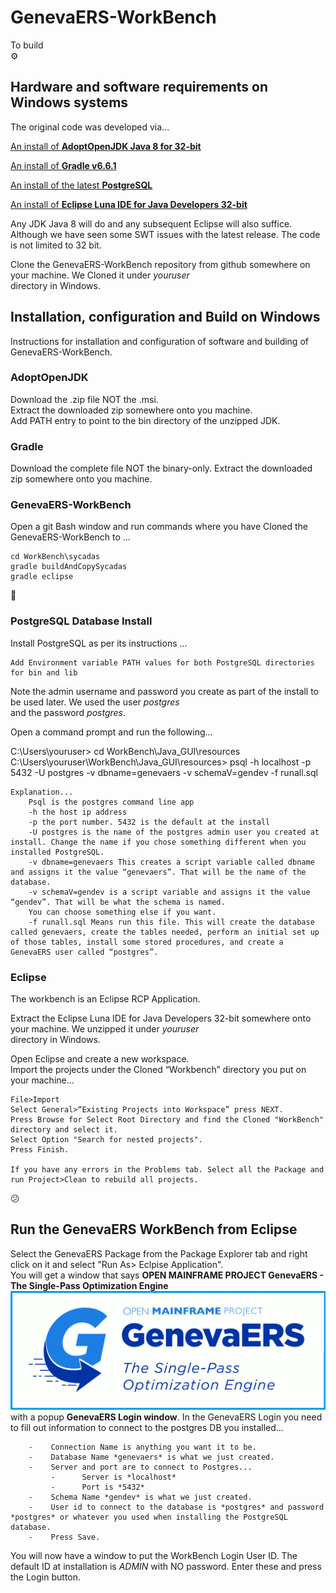 # GenevaERS-WorkBench  
To build  
:gear:  

## Hardware and software requirements on Windows systems  

The original code was developed via... 

[An install of **AdoptOpenJDK Java 8 for 32-bit**](https://adoptopenjdk.net/releases.html?variant=openjdk8&jvmVariant=openj9)

[An install of **Gradle v6.6.1**](https://gradle.org/releases/)

[An install of the latest **PostgreSQL**](https://www.postgresql.org/download/)

[An install of **Eclipse Luna IDE for Java Developers 32-bit**](https://www.eclipse.org/downloads/packages/release/luna/sr2)

Any JDK Java 8 will do and any subsequent Eclipse will also suffice. Although we have seen some SWT issues with the latest release.
The code is not limited to 32 bit.

Clone the GenevaERS-WorkBench repository from github somewhere on your machine. We Cloned it under *youruser*  
directory in Windows.     


## Installation, configuration and Build on Windows
Instructions for installation and configuration of software and building of GenevaERS-WorkBench.


### AdoptOpenJDK 
Download the .zip file NOT the .msi.  
Extract the downloaded zip somewhere onto you machine.  
Add PATH entry to point to the bin directory of the unzipped JDK. 


### Gradle 
Download the complete file NOT the binary-only.
Extract the downloaded zip somewhere onto you machine.  


### GenevaERS-WorkBench
Open a git Bash window and run commands where you have Cloned the GenevaERS-WorkBench to ...  

    cd WorkBench\sycadas  
    gradle buildAndCopySycadas 
    gradle eclipse 


:thinking:  

### PostgreSQL Database Install  
Install PostgreSQL as per its instructions ...  

	Add Environment variable PATH values for both PostgreSQL directories for bin and lib  

Note the admin username and password you create as part of the install to be used later. We used the user *postgres*  
and the password *postgres*.   

Open a command prompt and run the following...  

C:\Users\youruser> cd WorkBench\Java_GUI\resources  
C:\Users\youruser\WorkBench\Java_GUI\resources> psql -h localhost -p 5432 -U postgres -v dbname=genevaers -v schemaV=gendev -f runall.sql


    Explanation... 
        Psql is the postgres command line app  
        -h the host ip address  
        -p the port number. 5432 is the default at the install  
        -U postgres is the name of the postgres admin user you created at install. Change the name if you chose something different when you installed PostgreSQL.  
        -v dbname=genevaers This creates a script variable called dbname and assigns it the value “genevaers”. That will be the name of the database.  
        -v schemaV=gendev is a script variable and assigns it the value “gendev”. That will be what the schema is named.  
        You can choose something else if you want.
        -f runall.sql Means run this file. This will create the database called genevaers, create the tables needed, perform an initial set up of those tables, install some stored procedures, and create a GenevaERS user called “postgres”.  



### Eclipse
The workbench is an Eclipse RCP Application.  

Extract the Eclipse Luna IDE for Java Developers 32-bit somewhere onto your machine. We unzipped it under *youruser*  
directory in Windows.     

Open Eclipse and create a new workspace.  
Import the projects under the Cloned “Workbench” directory you put on your machine...    

	File>Import  
	Select General>“Existing Projects into Workspace” press NEXT.  
	Press Browse for Select Root Directory and find the Cloned "WorkBench" directory and select it.  
	Select Option "Search for nested projects".  
	Press Finish.  

    If you have any errors in the Problems tab. Select all the Package and run Project>Clean to rebuild all projects.
   

:confused:  


## Run the GenevaERS WorkBench from Eclipse
Select the GenevaERS Package from the Package Explorer tab and right click on it and select "Run As> Eclpise Application".  
You will get a window that says **OPEN MAINFRAME PROJECT GenevaERS - The Single-Pass Optimization Engine** <img src ="Java_GUI/splash.bmp">  with a popup **GenevaERS Login window**.
In the GenevaERS Login you need to fill out information to connect to the postgres DB you installed...  
```  
    -    Connection Name is anything you want it to be.
    -    Database Name *genevaers* is what we just created.
    -    Server and port are to connect to Postgres... 
         -	    Server is *localhost*
         -	    Port is *5432*  
    -    Schema Name *gendev* is what we just created.  
    -    User id to connect to the database is *postgres* and password *postgres* or whatever you used when installing the PostgreSQL database.  
    -    Press Save.  
```
You will now have a window to put the WorkBench Login User ID. The default ID at installation is *ADMIN* with NO password. Enter these and press the Login button.
